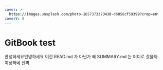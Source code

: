 ```yaml
---
cover: >-
  https://images.unsplash.com/photo-1657373373438-db858cf59399?crop=entropy&cs=tinysrgb&fm=jpg&ixid=MnwxOTcwMjR8MHwxfHJhbmRvbXx8fHx8fHx8fDE2NTg5NjUxODY&ixlib=rb-1.2.1&q=80
coverY: 0
---
```


# GitBook test

안녕하세요안녕하세요 이건 READ.md 가 아닌가 왜  SUMMARY.md 는 어디로 갔을까 이상하네 진짜
